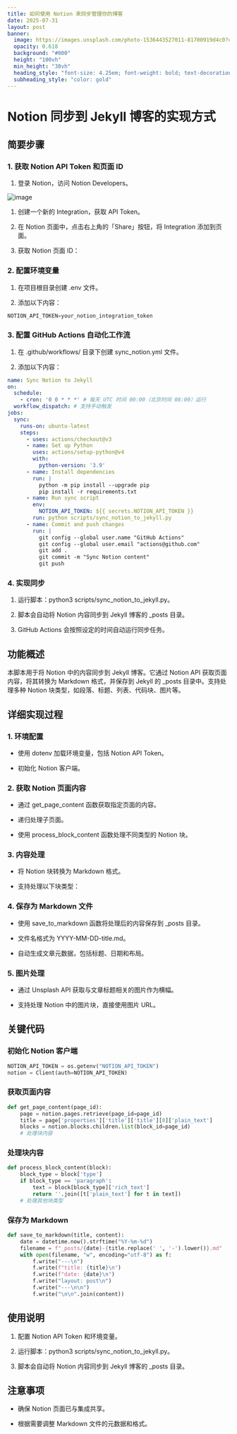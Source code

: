 ```yaml
---
title: 如何使用 Notion 来同步管理你的博客
date: 2025-07-31
layout: post
banner:
  image: https://images.unsplash.com/photo-1536443527011-81700919d4c0?crop=entropy&cs=tinysrgb&fit=max&fm=jpg&ixid=M3w2OTIwMzJ8MHwxfHJhbmRvbXx8fHx8fHx8fDE3NTM5MjcyMTV8&ixlib=rb-4.1.0&q=80&w=1080
  opacity: 0.618
  background: "#000"
  height: "100vh"
  min_height: "38vh"
  heading_style: "font-size: 4.25em; font-weight: bold; text-decoration: underline"
  subheading_style: "color: gold"
---
```


# Notion 同步到 Jekyll 博客的实现方式

## 简要步骤

### 1. 获取 Notion API Token 和页面 ID

1. 登录 Notion，访问 Notion Developers。

![image](https://prod-files-secure.s3.us-west-2.amazonaws.com/a7a0cc5a-89b9-4cda-8686-1fba0ca52f40/d19c1afe-dea5-4312-9333-786b0ba83054/image.png?X-Amz-Algorithm=AWS4-HMAC-SHA256&X-Amz-Content-Sha256=UNSIGNED-PAYLOAD&X-Amz-Credential=ASIAZI2LB466ROXGGGFG%2F20250731%2Fus-west-2%2Fs3%2Faws4_request&X-Amz-Date=20250731T020015Z&X-Amz-Expires=3600&X-Amz-Security-Token=IQoJb3JpZ2luX2VjEJ7%2F%2F%2F%2F%2F%2F%2F%2F%2F%2FwEaCXVzLXdlc3QtMiJGMEQCIB3m4hJphfY%2BQr7Iu4PqFgG4PxZCaUB19RkquZ2hjCySAiA2YAy1fG5nh8SGDs1Lt5L6rlY58hNYBv3vmrBCuVO58yqIBAjH%2F%2F%2F%2F%2F%2F%2F%2F%2F%2F8BEAAaDDYzNzQyMzE4MzgwNSIMqYb2dMLjgzzuae9zKtwD95FBCEB3ly%2BPgzGJRmh0s9G5KoVMo5mxwgh5olrbPotF0%2Bsfjws%2BPmJVArPsP%2FkJB3C0aMMHDFW42GUKatd%2F33iJofHXmY0BMq0vdD97kJ2LyTbYeAiN4KsV16UczFyQUnsFH%2Btl1jnYw8oy5KTxCbl2RASgGXtu%2FqpspaUTC7BVa7a4EpYGeEkaqzy19ApO%2FUfbKm%2BBHM%2BVAwpxe0WrswgSe%2ByvvhoA7GIDrb%2B43dkR58cNqZxB2%2BGFCoeH5Xn%2FQQjUVXaN9SkOHgsLfb2kNPR0g3otWfJc25RBmXUSDDiJ6nXXViSn%2FJJrezTn0Oqf9n0JIl8ScFivw3UZVO8GDYInp7r5ZNPSTOAouVIOy3tzA%2FZxovF%2B%2FRY%2BgGWu%2FQdHBlgdvt%2Bfu6UIV7BDpetJ9vicylFeUdOJqvj4a8QcYkdXIyh4FZLzQrlFTMHfX%2B8JRsCCjsIwOHNGPlg%2B8TaixbGi2z8pECZK8XY%2BmX%2B%2FUx8jxhqUaDpf7nD8%2F0WfdDuI1svnF%2Bo%2F041VjI6y0l%2BTBEfOKpP55tQtg%2B%2FSJpCVy6hTMWe6V3uuA6o6BCesllHkBZojvrj3RYkJ3r4VicHf8gPMJH4cORb4zWJNrzuRe0V23XbyLirQQa4Q57IwuaWqxAY6pgFH%2BWKUXd5056y76q6cnuIIwqGxfduBRR1r9ke8nHgMRTnqO%2FvFxjvJbpJ2eZSzyqF%2Ffltm7I7OmEcXhr4bsjr3DG941KlNHp52FeAS4VJTvwDbJ2QXenbKXKsyEx48oF7k088EYlI2mO4P4Wa7HM66b83ciCbT%2FmHiKkP6peDiUjGkgej7OH%2FghHOccIVmZwCKNiMk9xeDRnrymLe6LtB51AOWXNtS&X-Amz-Signature=1770fcdc88c91385e0bf0dd0134b0f7f27b2311866382296bc32475c3e1b4571&X-Amz-SignedHeaders=host&x-amz-checksum-mode=ENABLED&x-id=GetObject)

1. 创建一个新的 Integration，获取 API Token。

1. 在 Notion 页面中，点击右上角的「Share」按钮，将 Integration 添加到页面。

1. 获取 Notion 页面 ID：


### 2. 配置环境变量

1. 在项目根目录创建 .env 文件。

1. 添加以下内容：

```javascript
NOTION_API_TOKEN=your_notion_integration_token
```

### 3. 配置 GitHub Actions 自动化工作流

1. 在 .github/workflows/ 目录下创建 sync_notion.yml 文件。

1. 添加以下内容：

```yaml
name: Sync Notion to Jekyll
on:
  schedule:
    - cron: '0 0 * * *' # 每天 UTC 时间 00:00（北京时间 08:00）运行
  workflow_dispatch: # 支持手动触发
jobs:
  sync:
    runs-on: ubuntu-latest
    steps:
      - uses: actions/checkout@v3
      - name: Set up Python
        uses: actions/setup-python@v4
        with:
          python-version: '3.9'
      - name: Install dependencies
        run: |
          python -m pip install --upgrade pip
          pip install -r requirements.txt
      - name: Run sync script
        env:
          NOTION_API_TOKEN: ${{ secrets.NOTION_API_TOKEN }}
        run: python scripts/sync_notion_to_jekyll.py
      - name: Commit and push changes
        run: |
          git config --global user.name "GitHub Actions"
          git config --global user.email "actions@github.com"
          git add .
          git commit -m "Sync Notion content"
          git push
```

### 4. 实现同步

1. 运行脚本：python3 scripts/sync_notion_to_jekyll.py。

1. 脚本会自动将 Notion 内容同步到 Jekyll 博客的 _posts 目录。

1. GitHub Actions 会按照设定的时间自动运行同步任务。

## 功能概述

本脚本用于将 Notion 中的内容同步到 Jekyll 博客。它通过 Notion API 获取页面内容，将其转换为 Markdown 格式，并保存到 Jekyll 的 _posts 目录中。支持处理多种 Notion 块类型，如段落、标题、列表、代码块、图片等。

## 详细实现过程

### 1. 环境配置

- 使用 dotenv 加载环境变量，包括 Notion API Token。

- 初始化 Notion 客户端。

### 2. 获取 Notion 页面内容

- 通过 get_page_content 函数获取指定页面的内容。

- 递归处理子页面。

- 使用 process_block_content 函数处理不同类型的 Notion 块。

### 3. 内容处理

- 将 Notion 块转换为 Markdown 格式。

- 支持处理以下块类型：


### 4. 保存为 Markdown 文件

- 使用 save_to_markdown 函数将处理后的内容保存到 _posts 目录。

- 文件名格式为 YYYY-MM-DD-title.md。

- 自动生成文章元数据，包括标题、日期和布局。

### 5. 图片处理

- 通过 Unsplash API 获取与文章标题相关的图片作为横幅。

- 支持处理 Notion 中的图片块，直接使用图片 URL。

## 关键代码

### 初始化 Notion 客户端

```python
NOTION_API_TOKEN = os.getenv("NOTION_API_TOKEN")
notion = Client(auth=NOTION_API_TOKEN)
```

### 获取页面内容

```python
def get_page_content(page_id):
    page = notion.pages.retrieve(page_id=page_id)
    title = page['properties']['title']['title'][0]['plain_text']
    blocks = notion.blocks.children.list(block_id=page_id)
    # 处理块内容
```

### 处理块内容

```python
def process_block_content(block):
    block_type = block['type']
    if block_type == 'paragraph':
        text = block[block_type]['rich_text']
        return ''.join([t['plain_text'] for t in text])
    # 处理其他块类型
```

### 保存为 Markdown

```python
def save_to_markdown(title, content):
    date = datetime.now().strftime("%Y-%m-%d")
    filename = f"_posts/{date}-{title.replace(' ', '-').lower()}.md"
    with open(filename, "w", encoding="utf-8") as f:
        f.write("---\n")
        f.write(f"title: {title}\n")
        f.write(f"date: {date}\n")
        f.write("layout: post\n")
        f.write("---\n\n")
        f.write("\n\n".join(content))
```

## 使用说明

1. 配置 Notion API Token 和环境变量。

1. 运行脚本：python3 scripts/sync_notion_to_jekyll.py。

1. 脚本会自动将 Notion 内容同步到 Jekyll 博客的 _posts 目录。

## 注意事项

- 确保 Notion 页面已与集成共享。

- 根据需要调整 Markdown 文件的元数据和格式。